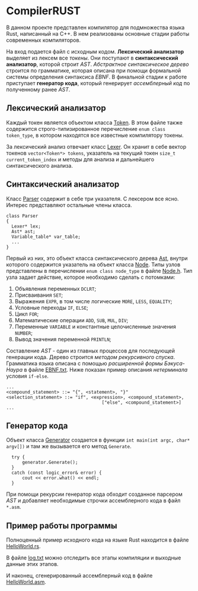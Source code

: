 # CompilerRUST
В данном проекте представлен компилятор для подмножества языка Rust, написанный на C++.
В нем реализованы основные стадии работы современных компиляторов. 

На вход подается файл с исходным кодом. **Лексический анализатор** выделяет из лексем все *токены*. 
Они поступают в **синтаксический анализатор**, которой строит *AST*. *Абстрактное синтаксическое дерево* строится по грамматике, которая описана при помощи формальной 
системы определения синтаксиса *EBNF*. В финальной стадии к работе приступает **генератор кода**, который генерирует *ассемблерный код* по полученному ранее *AST*.

## Лексический анализатор
Каждый токен является объектом класса [Token](https://github.com/fedyarov/CompilerRUST/blob/master/Token.h "Token.h"). В этом файле также содержится 
строго-типизированное перечисление `enum class token_type`, в котором находятся все известные компилятору токены.

За лексический анализ отвечает класс [Lexer](https://github.com/fedyarov/CompilerRUST/blob/master/Lexer.h "Lexer.h"). Он хранит в себе вектор 
токенов `vector<Token*> tokens`, указатель на текущий токен `size_t current_token_index` и методы для анализа и дальнейшего синтаксического анализа. 

## Синтаксический анализатор
Класс [Parser](https://github.com/fedyarov/CompilerRUST/blob/master/Parser.h "Parser.h") содержит в себе три указателя. С лексером все ясно. Интерес представляют
остальные члены класса. 

    class Parser
    {
      Lexer* lex;
      Ast* ast;
      Variable_table* var_table;
      ...
    }

Первый из них, это объект класса синтаксического дерева [Ast](https://github.com/fedyarov/CompilerRUST/blob/master/Ast.h "Ast.h"), внутри которого содержится указатель на объект
класса [Node](https://github.com/fedyarov/CompilerRUST/blob/master/Node.h "Node.h"). Типы узлов представлены в перечислении `enum class node_type` в файле 
[Node.h](https://github.com/fedyarov/CompilerRUST/blob/master/Node.h "Node.h"). Тип узла задает действие, которое необходимо сделать с потомками:
1) Объявления переменных `DCLRT`;
2) Присваивания `SET`;
3) Выражения `EXPR`, в том числе логические `MORE`, `LESS`, `EQUALITY`;
4) Условные переходы `IF`, `ELSE`;
5) Цикл `FOR`;
6) Математические операции `ADD`, `SUB`, `MUL`, `DIV`;
7) Переменные `VARIABLE` и константные целочисленные значения `NUMBER`;
8) Вывод значения переменной `PRINTLN`;

Составление *AST* - один из главных процессов для последующей генерации кода. Дерево строится *методом рекурсивного спуска*. Грамматика языка описана с
помощью *расширенной формы Бэкуса-Наура* в файле [EBNF.txt](https://github.com/fedyarov/CompilerRUST/blob/master/EBNF/EBNF.txt "EBNF.txt"). Ниже показан пример описания 
*нетерминала* условия `if-else`.

    ...
    <compound_statement> ::= "{", <statement>, "}"
    <selection_statement> ::= "if", <expression>, <compound_statement>,
						                ["else", <compound_statement>]
    ...

## Генератор кода
Объект класса [Generator](https://github.com/fedyarov/CompilerRUST/blob/master/Generator.h "Generator.h") создается в функции `int main(int argc, char* argv[])` и там же 
вызывается его метод `Generate`.

      try {
		  generator.Generate();
	  }
	  catch (const logic_error& error) {
		  cout << error.what() << endl;
	  }
    
При помощи рекурсии генератор кода обходит созданное парсером *AST* и добавляет необходимые строчки ассемблерного кода в файл `*.asm`.

## Пример работы программы
Полноценный пример исходного кода на языке Rust находится в файле [HelloWorld.rs](https://github.com/fedyarov/CompilerRUST/blob/master/Tests/HelloWorld.rs "Исходный код").

В файле [log.txt](https://github.com/fedyarov/CompilerRUST/blob/master/Log/log.txt "log.txt") можно отследить все этапы компиляции и выходные данные этих этапов.

И наконец, сгенерированный ассемблерный код в файле [HelloWorld.asm](https://github.com/fedyarov/CompilerRUST/blob/master/Tests/HelloWorld.asm "Ассемблерный код").
